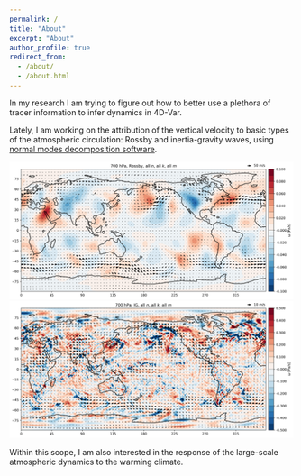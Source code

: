 ```yaml
---
permalink: /
title: "About"
excerpt: "About"
author_profile: true
redirect_from:
  - /about/
  - /about.html
---
```


In my research I am trying to figure out how to better use a plethora of tracer information to infer dynamics in 4D-Var.

Lately, I am working on the attribution of the vertical velocity to basic types of the atmospheric circulation: Rossby and inertia-gravity waves, using [normal modes decomposition software](https://modes.cen.uni-hamburg.de).

![Image](images/omega_ROS_700_wind.png "")![Image](images/omega_IG_700_wind.png "icon")


Within this scope, I am also interested in the response of the large-scale atmospheric dynamics to the warming climate.
